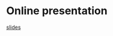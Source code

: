 
# Online presentation 
[slides](https://htmlpreview.github.io/?https://raw.githubusercontent.com/albangaignard/online-presentations/master/bgo-modal-06-2017/modal.html)
